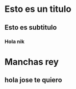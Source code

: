# Esto es un titulo
## Esto es subtitulo
### Hola nik
<h1>Manchas rey</h1>
<h2>hola jose te quiero</h2>